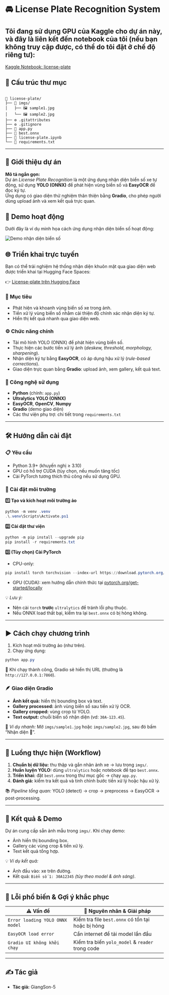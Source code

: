 # 🚘 License Plate Recognition System


## Tôi đang sử dụng GPU của Kaggle cho dự án này, và đây là liên kết đến notebook của tôi (nếu bạn không truy cập được, có thể do tôi đặt ở chế độ riêng tư):  
[Kaggle Notebook: license-plate](https://www.kaggle.com/code/nguyenquyetgiangson/license-plate)

## 📁 Cấu trúc thư mục

```

📂 license-plate/
├── 📁 imgs/
│   ├── 🖼️ sample1.jpg
│   └── 🖼️ sample2.jpg
├── ⚙️ .gitattributes
├── ⚙️ .gitignore
├── 🐍 app.py
├── 📄 best.onnx
├── 📄 license-plate.ipynb
└── 📄 requirements.txt

````

---

## 🚗 Giới thiệu dự án

**Mô tả ngắn gọn:**  
Dự án *License Plate Recognition* là một ứng dụng nhận diện biển số xe tự động, sử dụng **YOLO (ONNX)** để phát hiện vùng biển số và **EasyOCR** để đọc ký tự.  
Ứng dụng có giao diện thử nghiệm thân thiện bằng **Gradio**, cho phép người dùng upload ảnh và xem kết quả trực quan.

## 🎥 Demo hoạt động

Dưới đây là ví dụ minh họa cách ứng dụng nhận diện biển số hoạt động:

![Demo nhận diện biển số](demo/demo.gif)



## 🌐 Triển khai trực tuyến

Bạn có thể trải nghiệm hệ thống nhận diện khuôn mặt qua giao diện web được triển khai tại Hugging Face Spaces:

👉 [License-plate trên Hugging Face](https://huggingface.co/spaces/GiangSon-5/license-plate)


### 🎯 Mục tiêu
- Phát hiện và khoanh vùng biển số xe trong ảnh.  
- Tiền xử lý vùng biển số nhằm cải thiện độ chính xác nhận diện ký tự.  
- Hiển thị kết quả nhanh qua giao diện web.

### ⚙️ Chức năng chính
- Tải mô hình YOLO (ONNX) để phát hiện vùng biển số.  
- Thực hiện các bước tiền xử lý ảnh (*deskew, threshold, morphology, sharpening*).  
- Nhận diện ký tự bằng **EasyOCR**, có áp dụng hậu xử lý (*rule-based corrections*).  
- Giao diện trực quan bằng **Gradio**: upload ảnh, xem gallery, kết quả text.

### 🧩 Công nghệ sử dụng
- **Python** (chính: `app.py`)  
- **Ultralytics YOLO (ONNX)**  
- **EasyOCR**, **OpenCV**, **Numpy**  
- **Gradio** (demo giao diện)  
- Các thư viện phụ trợ: chi tiết trong `requirements.txt`

---

## 🛠️ Hướng dẫn cài đặt

### 📋 Yêu cầu
- Python 3.9+ (khuyến nghị ≥ 3.10)  
- GPU có hỗ trợ CUDA (tùy chọn, nếu muốn tăng tốc)  
- Cài PyTorch tương thích thủ công nếu sử dụng GPU.  

### 🔧 Cài đặt môi trường

**1️⃣ Tạo và kích hoạt môi trường ảo**
```powershell
python -m venv .venv
.\.venv\Scripts\Activate.ps1
````

**2️⃣ Cài đặt thư viện**

```powershell
python -m pip install --upgrade pip
pip install -r requirements.txt
```

**3️⃣ (Tùy chọn) Cài PyTorch**

* CPU-only:

```powershell
pip install torch torchvision --index-url https://download.pytorch.org/whl/cpu
```

* GPU (CUDA): xem hướng dẫn chính thức tại [pytorch.org/get-started/locally](https://pytorch.org/get-started/locally)

💡 *Lưu ý:*

* Nên cài `torch` **trước** `ultralytics` để tránh lỗi phụ thuộc.
* Nếu ONNX load thất bại, kiểm tra lại `best.onnx` có bị hỏng không.

---

## ▶️ Cách chạy chương trình

1. Kích hoạt môi trường ảo (như trên).
2. Chạy ứng dụng:

```powershell
python app.py
```

📍 Khi chạy thành công, Gradio sẽ hiển thị URL (thường là `http://127.0.0.1:7860`).

### 🪶 Giao diện Gradio

* **Ảnh kết quả:** hiển thị bounding box và text.
* **Gallery processed:** ảnh vùng biển số sau tiền xử lý OCR.
* **Gallery cropped:** vùng crop từ YOLO.
* **Text output:** chuỗi biển số nhận diện (vd: `30A-123.45`).

🧪 *Ví dụ nhanh:*
Mở `imgs/sample1.jpg` hoặc `imgs/sample2.jpg`, sau đó bấm “Nhận diện 🔎”.

---

## 🔁 Luồng thực hiện (Workflow)

1. **Chuẩn bị dữ liệu:** thu thập và gắn nhãn ảnh xe → lưu trong `imgs/`.
2. **Huấn luyện YOLO:** dùng `ultralytics` hoặc notebook để tạo `best.onnx`.
3. **Triển khai:** đặt `best.onnx` trong thư mục gốc → chạy `app.py`.
4. **Đánh giá:** kiểm tra kết quả và tinh chỉnh bước tiền xử lý hoặc hậu xử lý.

📚 *Pipeline tổng quan:*
YOLO (detect) → crop → preprocess → EasyOCR → post-processing.

---

## 📸 Kết quả & Demo

Dự án cung cấp sẵn ảnh mẫu trong `imgs/`.
Khi chạy demo:

* Ảnh hiển thị bounding box.
* Gallery các vùng crop & tiền xử lý.
* Text kết quả tổng hợp.

💡 *Ví dụ kết quả:*

* Ảnh đầu vào: xe trên đường.
* Kết quả: `Biển số 1: 30A12345` *(tùy theo model & ánh sáng)*.

---

## 🧩 Lỗi phổ biến & Gợi ý khắc phục

| ⚠️ Vấn đề                       | 💬 Nguyên nhân & Giải pháp                        |
| ------------------------------- | ------------------------------------------------- |
| `Error loading YOLO ONNX model` | Kiểm tra file `best.onnx` có tồn tại hoặc bị hỏng |
| `EasyOCR load error`            | Cần internet để tải model lần đầu                 |
| `Gradio UI không khởi chạy`     | Kiểm tra biến `yolo_model` & `reader` trong code  |

---

## ✍️ Tác giả 

* **Tác giả:** GiangSon-5



